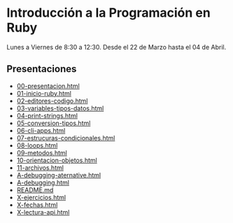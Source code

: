 # Introducción a la Programación en Ruby 

Lunes a Viernes de 8:30 a 12:30.
Desde el 22 de Marzo hasta el 04 de Abril.

## Presentaciones

- [00-presentacion.html](https://stgoneira.github.io/introduccion-programacion-ruby/ppt/00-presentacion.html) 
- [01-inicio-ruby.html](https://stgoneira.github.io/introduccion-programacion-ruby/ppt/01-inicio-ruby.html) 
- [02-editores-codigo.html](https://stgoneira.github.io/introduccion-programacion-ruby/ppt/02-editores-codigo.html) 
- [03-variables-tipos-datos.html](https://stgoneira.github.io/introduccion-programacion-ruby/ppt/03-variables-tipos-datos.html) 
- [04-print-strings.html](https://stgoneira.github.io/introduccion-programacion-ruby/ppt/04-print-strings.html) 
- [05-conversion-tipos.html](https://stgoneira.github.io/introduccion-programacion-ruby/ppt/05-conversion-tipos.html) 
- [06-cli-apps.html](https://stgoneira.github.io/introduccion-programacion-ruby/ppt/06-cli-apps.html) 
- [07-estrucuras-condicionales.html](https://stgoneira.github.io/introduccion-programacion-ruby/ppt/07-estrucuras-condicionales.html) 
- [08-loops.html](https://stgoneira.github.io/introduccion-programacion-ruby/ppt/08-loops.html) 
- [09-metodos.html](https://stgoneira.github.io/introduccion-programacion-ruby/ppt/09-metodos.html) 
- [10-orientacion-objetos.html](https://stgoneira.github.io/introduccion-programacion-ruby/ppt/10-orientacion-objetos.html) 
- [11-archivos.html](https://stgoneira.github.io/introduccion-programacion-ruby/ppt/11-archivos.html) 
- [A-debugging-aternative.html](https://stgoneira.github.io/introduccion-programacion-ruby/ppt/A-debugging-aternative.html) 
- [A-debugging.html](https://stgoneira.github.io/introduccion-programacion-ruby/ppt/A-debugging.html) 
- [README.md](https://stgoneira.github.io/introduccion-programacion-ruby/ppt/README.md) 
- [X-ejercicios.html](https://stgoneira.github.io/introduccion-programacion-ruby/ppt/X-ejercicios.html) 
- [X-fechas.html](https://stgoneira.github.io/introduccion-programacion-ruby/ppt/X-fechas.html) 
- [X-lectura-api.html](https://stgoneira.github.io/introduccion-programacion-ruby/ppt/X-lectura-api.html) 
